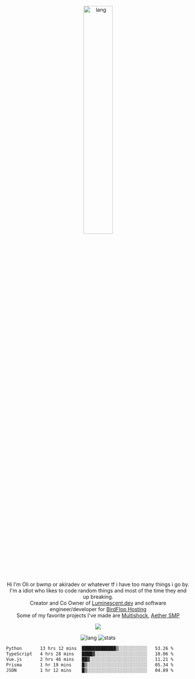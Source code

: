 <p align="center">
 <a href="https://luminescent.dev">
  <img width="40%" alt="lang" src="https://github.com/bwmp/bwmp/blob/main/l_10.png?raw=true" />
 </a>
</p>

<p align="center">
 Hi I'm Oli or bwmp or akiradev or whatever tf i have too many things i go by.<br>
 I'm a idiot who likes to code random things and most of the time they end up breaking.<br>
 Creator and Co Owner of <a href="https://luminescent.dev">Luminescent.dev</a> and software engineer/developer for <a href="https://www.birdflop.com">BirdFlop Hosting</a><br>
 Some of my favorite projects I've made are <a href="https://github.com/PiShock-Inc/MultiShock">Multishock</a>, <a href="https://www.aethersmp.com">Aether SMP</a>
</p>

<p align="center">
  <a href="https://discord.com/users/798738506859282482"><img align="center" src="https://lanyard-profile-readme.vercel.app/api/798738506859282482?bg=433e4f&borderRadius=10px&showDisplayName=true&idleMessage=Probably%20sleeping"/></a>
</p>

<p align="center">
 <img alt="lang" src="https://github-readme-stats.vercel.app/api/top-langs/?username=bwmp&layout=compact&hide_border=true&langs_count=10&theme=transparent&custom_title=Languages" />
 <img alt="stats" src="https://github-readme-stats.vercel.app/api?username=bwmp&show_icons=true&hide_border=true&count_private=true&theme=transparent&custom_title=Statistics">
</p>
<p align="center">
 <!--START_SECTION:waka-->

```txt
Python       13 hrs 12 mins  █████████████▒░░░░░░░░░░░   53.26 %
TypeScript   4 hrs 28 mins   ████▓░░░░░░░░░░░░░░░░░░░░   18.06 %
Vue.js       2 hrs 46 mins   ██▓░░░░░░░░░░░░░░░░░░░░░░   11.21 %
Prisma       1 hr 19 mins    █▒░░░░░░░░░░░░░░░░░░░░░░░   05.34 %
JSON         1 hr 12 mins    █▒░░░░░░░░░░░░░░░░░░░░░░░   04.89 %
```

<!--END_SECTION:waka-->
</p>
